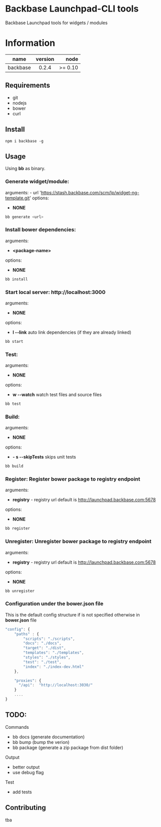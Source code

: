 # Backbase Launchpad-CLI tools

Backbase Launchpad tools for widgets / modules 

# Information
| name                  | version       | node      |
| ----------------------|:-------------:| ----------:|
| backbase              | 0.2.4         | >= 0.10    |


## Requirements
- git
- nodejs
- bower
- curl

## Install

```
npm i backbase -g 
```

## Usage

Using **bb** as binary.


### Generate widget/module:

arguments:
    - url 'https://stash.backbase.com/scm/lp/widget-ng-template.git'
options:
- **NONE**

```bash
bb generate <url>
```

### Install bower dependencies:
arguments:

- **&lt;package-name&gt;**

options:

- **NONE**

```bash
bb install
```


### Start local server: http://localhost:3000

arguments:

- **NONE**

options:

- **l --link** auto link dependencies (if they are already linked)
    

```bash
bb start
```

### Test: 
arguments:

- **NONE**

options:
- **w --watch** watch test files and source files

```bash
bb test
```


### Build: 

arguments:
    
- **NONE**

options:

- **- s --skipTests** skips unit tests

```bash
bb build
```


### Register: Register bower package to registry endpoint

arguments:

- **registry** - registry url default is http://launchpad.backbase.com:5678

options:
- **NONE**

```bash
bb register
```

### Unregister: Unregister bower package to registry endpoint
arguments:

- **registry** - registry url default is http://launchpad.backbase.com:5678

options:

- **NONE**

```bash
bb unregister
```

### Configuration under the bower.json file

This is the default config structure if is not specified otherwise in **bower.json** file


```javascript
"config": {
    "paths" : {
        "scripts": "./scripts",
        "docs": "./docs",
        "target": "./dist",
        "templates": "./templates",
        "styles": "./styles",
        "test": "./test",
        "index": "./index-dev.html"
    },

    "proxies": {
      "/api":  "http://localhost:3030/"
    }
    ....    
}
```


## TODO:


Commands
- bb docs (generate documentation)
- bb bump (bump the verion)
- bb package (generate a zip package from dist folder)

Output
- better output
- use debug flag

Test
- add tests


## Contributing
 tba
